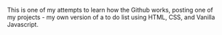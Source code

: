 This is one of my attempts to learn how the Github works, posting one of my projects - my own version of a to do list using HTML, CSS, and Vanilla Javascript.
